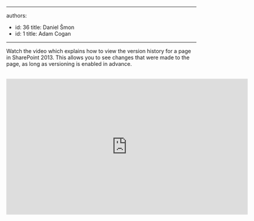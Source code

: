

---
authors:
  - id: 36
    title: Daniel Šmon
  - id: 1
    title: Adam Cogan
---




<span class='intro'> ​Watch the video which explains how to view the version history for a page in SharePoint 2013. This allows you to see changes that were made to the page, as long as versioning is enabled in advance. </span>

<p>​​<iframe width="640" height="360" src="http&#58;//www.youtube.com/embed/ump_dgj6cq4" frameborder="0"></iframe>​​​</p>


